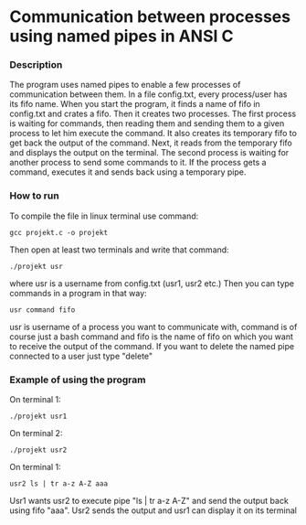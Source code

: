 # Communication between processes using named pipes in ANSI C
### Description
The program uses named pipes to enable a few processes of communication between them. In a file config.txt, every process/user has its fifo name. When you start the program, it finds a name of fifo in config.txt and crates a fifo. Then it creates two processes. The first process is waiting for commands, then reading them and sending them to a given process to let him execute the command. It also creates its temporary fifo to get back the output of the command. Next, it reads from the temporary fifo and displays the output on the terminal. The second process is waiting for another process to send some commands to it. If the process gets a command, executes it and sends back using a temporary pipe.

### How to run
To compile the file in linux terminal use command:
```
gcc projekt.c -o projekt
```
Then open at least two terminals and write that command:
```
./projekt usr
```
where usr is a username from config.txt (usr1, usr2 etc.)
Then you can type commands in a program in that way:
```
usr command fifo
```
usr is username of a process you want to communicate with, command is of course just a bash command and fifo is the name of fifo on which you want to receive the output of the command. If you want to delete the named pipe connected to a user just type "delete"

### Example of using the program
On terminal 1:
```
./projekt usr1
```
On terminal 2:
```
./projekt usr2
```
On terminal 1:
```
usr2 ls | tr a-z A-Z aaa
```
Usr1 wants usr2 to execute pipe "ls | tr a-z A-Z" and send the output back using fifo "aaa". Usr2 sends the output and usr1 can display it on its terminal




